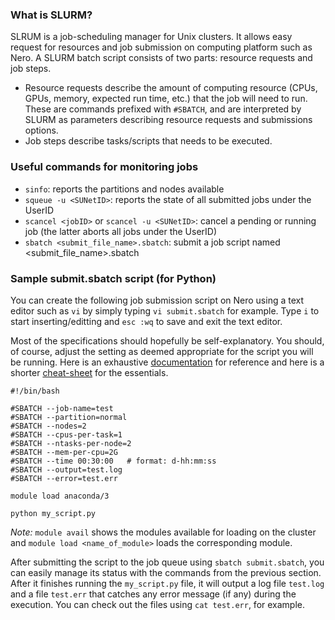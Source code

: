 ### What is SLURM? ###
SLRUM is a job-scheduling manager for Unix clusters. It allows easy request for resources and job submission on computing platform such as Nero. A SLURM batch script consists of two parts: resource requests and job steps.
- Resource requests describe the amount of computing resource (CPUs, GPUs, memory, expected run time, etc.) that the job will need to run. These are commands prefixed with `#SBATCH`, and are interpreted by SLURM as parameters describing resource requests and submissions options.
- Job steps describe tasks/scripts that needs to be executed.

### Useful commands for monitoring jobs ###
- `sinfo`: reports the partitions and nodes available
- `squeue -u <SUNetID>`: reports the state of all submitted jobs under the UserID
- `scancel <jobID>` or `scancel -u <SUNetID>`: cancel a pending or running job (the latter aborts all jobs under the UserID)
- `sbatch <submit_file_name>.sbatch`: submit a job script named <submit_file_name>.sbatch

### Sample submit.sbatch script (for Python) ###
You can create the following job submission script on Nero using a text editor such as `vi` by simply typing `vi submit.sbatch` for example. Type `i` to start inserting/editting and `esc :wq` to save and exit the text editor.

Most of the specifications should hopefully be self-explanatory. You should, of course, adjust the setting as deemed appropriate for the script you will be running. Here is an exhaustive [documentation](https://slurm.schedmd.com/sbatch.html) for reference and here is a shorter [cheat-sheet](https://slurm.schedmd.com/pdfs/summary.pdf) for the essentials.

```
#!/bin/bash

#SBATCH --job-name=test
#SBATCH --partition=normal
#SBATCH --nodes=2    
#SBATCH --cpus-per-task=1
#SBATCH --ntasks-per-node=2
#SBATCH --mem-per-cpu=2G
#SBATCH --time 00:30:00   # format: d-hh:mm:ss
#SBATCH --output=test.log
#SBATCH --error=test.err

module load anaconda/3

python my_script.py
```
*Note:* `module avail` shows the modules available for loading on the cluster and `module load <name_of_module>` loads the corresponding module.

After submitting the script to the job queue using `sbatch submit.sbatch`, you can easily manage its status with the commands from the previous section. After it finishes running the `my_script.py` file, it will output a log file `test.log` and a file `test.err` that catches any error message (if any) during the execution. You can check out the files using `cat test.err`, for example.

